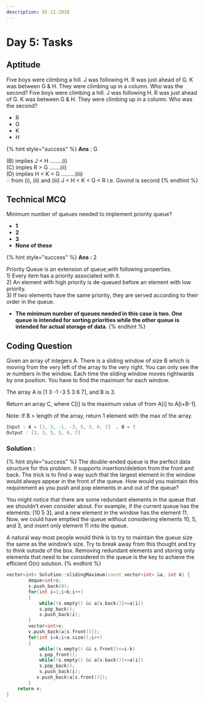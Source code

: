 ```yaml
---
description: 05-12-2020
---
```


# Day 5: Tasks

## Aptitude

Five boys were climbing a hill. J was following H. R was just ahead of G. K was between G & H. They were climbing up in a column. Who was the second? Five boys were climbing a hill. J was following H. R was just ahead of G. K was between G & H. They were climbing up in a column. Who was the second?

* R
* G
* K
* H

{% hint style="success" %}
**Ans**  : G  
  
\(B\) implies J &lt; H ........\(i\)  
\(C\) imples R &gt; G .......\(ii\)  
\(D\) implies H &lt; K &lt; G .........\(iii\)  
∴ from \(i\), \(ii\) and \(iii\) J &lt; H &lt; K &lt; G &lt; R i.e. Govind is second 
{% endhint %}

## Technical MCQ

Minimum number of queues needed to implement priority queue?

* **1**
* **2**
* **3**
* **None of these**

{% hint style="success" %}
**Ans :** 2

Priority Queue is an extension of queue[ ](http://quiz.geeksforgeeks.org/queue-set-1introduction-and-array-implementation/)with following properties.  
1\) Every item has a priority associated with it.  
2\) An element with high priority is de-queued before an element with low priority.  
3\) If two elements have the same priority, they are served according to their order in the queue.

* **The minimum number of queues needed in this case is two. One queue is intended for sorting priorities while the other queue is intended for actual storage of data**.
{% endhint %}

## Coding Question

Given an array of integers A. There is a sliding window of size B which is moving from the very left of the array to the very right. You can only see the w numbers in the window. Each time the sliding window moves rightwards by one position. You have to find the maximum for each window.

The array A is \[1 3 -1 -3 5 3 6 7\], and B is 3.

Return an array C, where C\[i\] is the maximum value of from A\[i\] to A\[i+B-1\].

Note: If B &gt; length of the array, return 1 element with the max of the array.

```cpp
Input : A = [1, 3, -1, -3, 5, 3, 6, 7]  , B = 3 
Output : [3, 3, 5, 5, 6, 7]
```

### **Solution :**

{% hint style="success" %}
The double-ended queue is the perfect data structure for this problem. It supports insertion/deletion from the front and back. The trick is to find a way such that the largest element in the window would always appear in the front of the queue. How would you maintain this requirement as you push and pop elements in and out of the queue?

You might notice that there are some redundant elements in the queue that we shouldn’t even consider about. For example, if the current queue has the elements: \[10 5 3\], and a new element in the window has the element 11. Now, we could have emptied the queue without considering elements 10, 5, and 3, and insert only element 11 into the queue.

A natural way most people would think is to try to maintain the queue size the same as the window’s size. Try to break away from this thought and try to think outside of the box. Removing redundant elements and storing only elements that need to be considered in the queue is the key to achieve the efficient O\(n\) solution.
{% endhint %}

```cpp
vector<int> Solution::slidingMaximum(const vector<int> &a, int k) {
        deque<int>s;
        s.push_back(0);
        for(int i=1;i<k;i++)
        {
            while(!s.empty() && a[s.back()]<=a[i])
            s.pop_back();
            s.push_back(i);
        }
        vector<int>v;
        v.push_back(a[s.front()]);
        for(int i=k;i<a.size();i++)
        {
            while(!s.empty() && s.front()<=i-k)
            s.pop_front();
            while(!s.empty() && a[s.back()]<=a[i])
            s.pop_back();
            s.push_back(i);
           v.push_back(a[s.front()]);
        }
    return v;
}
```

